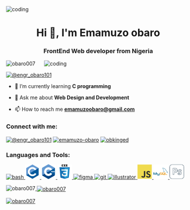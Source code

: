 <img align="center" alt="coding" width="1000" src="https://res.cloudinary.com/practicaldev/image/fetch/s--tIULFL_c--/c_imagga_scale,f_auto,fl_progressive,h_420,q_66,w_1000/https://dev-to-uploads.s3.amazonaws.com/uploads/articles/62tl8vk2bv6lxaze5gn0.gif">
<h1 align="center">Hi 👋, I'm Emamuzo obaro</h1>
<h3 align="center"> FrontEnd Web developer from Nigeria</h3>
<img align="right" alt="coding" width="400" src="https://cdn.dribbble.com/users/1162077/screenshots/3848914/programmer.gif">

<p align="left"> <img src="https://komarev.com/ghpvc/?username=obaro007&label=Profile%20views&color=0e75b6&style=flat" alt="obaro007" /> </p>

<p align="left"> <a href="https://twitter.com/@engr_obaro101" target="blank"><img src="https://img.shields.io/twitter/follow/@engr_obaro101?logo=twitter&style=for-the-badge" alt="@engr_obaro101" /></a> </p>

- 🌱 I’m currently learning **C programming**

- 💬 Ask me about **Web Design and Development**

- 📫 How to reach me **emamuzoobaro@gmail.com**

<h3 align="left">Connect with me:</h3>
<p align="left">
<a href="https://twitter.com/@engr_obaro101" target="blank"><img align="center" src="https://raw.githubusercontent.com/rahuldkjain/github-profile-readme-generator/master/src/images/icons/Social/twitter.svg" alt="@engr_obaro101" height="30" width="40" /></a>
<a href="https://linkedin.com/in/emamuzo-obaro" target="blank"><img align="center" src="https://raw.githubusercontent.com/rahuldkjain/github-profile-readme-generator/master/src/images/icons/Social/linked-in-alt.svg" alt="emamuzo-obaro" height="30" width="40" /></a>
<a href="https://instagram.com/obkinged" target="blank"><img align="center" src="https://raw.githubusercontent.com/rahuldkjain/github-profile-readme-generator/master/src/images/icons/Social/instagram.svg" alt="obkinged" height="30" width="40" /></a>
</p>

<h3 align="left">Languages and Tools:</h3>
<p align="left"> <a href="https://www.gnu.org/software/bash/" target="_blank" rel="noreferrer"> <img src="https://www.vectorlogo.zone/logos/gnu_bash/gnu_bash-icon.svg" alt="bash" width="40" height="40"/> </a> <a href="https://www.cprogramming.com/" target="_blank" rel="noreferrer"> <img src="https://raw.githubusercontent.com/devicons/devicon/master/icons/c/c-original.svg" alt="c" width="40" height="40"/> </a> <a href="https://www.w3schools.com/cpp/" target="_blank" rel="noreferrer"> <img src="https://raw.githubusercontent.com/devicons/devicon/master/icons/cplusplus/cplusplus-original.svg" alt="cplusplus" width="40" height="40"/> </a> <a href="https://www.w3schools.com/css/" target="_blank" rel="noreferrer"> <img src="https://raw.githubusercontent.com/devicons/devicon/master/icons/css3/css3-original-wordmark.svg" alt="css3" width="40" height="40"/> </a> <a href="https://www.figma.com/" target="_blank" rel="noreferrer"> <img src="https://www.vectorlogo.zone/logos/figma/figma-icon.svg" alt="figma" width="40" height="40"/> </a> <a href="https://git-scm.com/" target="_blank" rel="noreferrer"> <img src="https://www.vectorlogo.zone/logos/git-scm/git-scm-icon.svg" alt="git" width="40" height="40"/> </a> <a href="https://www.adobe.com/in/products/illustrator.html" target="_blank" rel="noreferrer"> <img src="https://www.vectorlogo.zone/logos/adobe_illustrator/adobe_illustrator-icon.svg" alt="illustrator" width="40" height="40"/> </a>  </a> <a href="https://developer.mozilla.org/en-US/docs/Web/JavaScript" target="_blank" rel="noreferrer"> <img src="https://raw.githubusercontent.com/devicons/devicon/master/icons/javascript/javascript-original.svg" alt="javascript" width="40" height="40"/> </a> <a href="https://www.mysql.com/" target="_blank" rel="noreferrer"> <img src="https://raw.githubusercontent.com/devicons/devicon/master/icons/mysql/mysql-original-wordmark.svg" alt="mysql" width="40" height="40"/> </a> <a href="https://www.photoshop.com/en" target="_blank" rel="noreferrer"> <img src="https://raw.githubusercontent.com/devicons/devicon/master/icons/photoshop/photoshop-line.svg" alt="photoshop" width="40" height="40"/> 
<p><img align="left" src="https://github-readme-stats.vercel.app/api/top-langs?username=obaro007&show_icons=true&locale=en&layout=compact" alt="obaro007" /></p>

<p>&nbsp;<img align="center" src="https://github-readme-stats.vercel.app/api?username=obaro007&show_icons=true&locale=en" alt="obaro007" /></p>

<p><img align="center" src="https://github-readme-streak-stats.herokuapp.com/?user=obaro007&" alt="obaro007" /></p>
